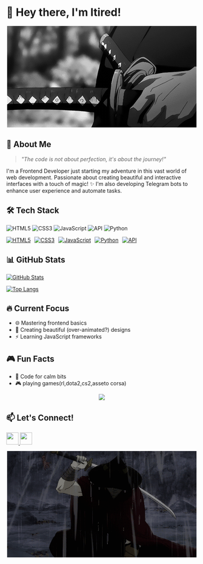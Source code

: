 # 👋 Hey there, I'm Itired! 

<div align = "center">
    <img src ="./profile-media/a76484ce9df4de57c222594b6de5e6f6.gif" width = "500">
</div>

## 🌟 About Me
> *"The code is not about perfection, it's about the journey!"*  

I'm a Frontend Developer just starting my adventure in this vast world of web development. Passionate about creating beautiful and interactive interfaces with a touch of magic! ✨ I'm also developing Telegram bots to enhance user experience and automate tasks.

## 🛠️ Tech Stack
![HTML5](https://img.shields.io/badge/-HTML5-E34F26?style=flat-square&logo=html5&logoColor=white)
![CSS3](https://img.shields.io/badge/-CSS3-1572B6?style=flat-square&logo=css3&logoColor=white)
![JavaScript](https://img.shields.io/badge/-JavaScript-F7DF1E?style=flat-square&logo=javascript&logoColor=black)
![API](https://img.shields.io/badge/-API-FF6B6B?style=flat-square&logo=postman&logoColor=white)
![Python](https://img.shields.io/badge/Python-%2314354C.svg?style=flat-square&logo=python&logoColor=white)
<div style="display: flex; gap: 10px; align-items: center;">
  <a href="https://developer.mozilla.org/en-US/docs/Web/HTML"><img src="https://cdn.jsdelivr.net/gh/devicons/devicon/icons/html5/html5-plain-wordmark.svg" title="HTML5" alt="HTML5" width="40"/></a>
  <a href="https://developer.mozilla.org/en-US/docs/Web/CSS"><img src="https://cdn.jsdelivr.net/gh/devicons/devicon/icons/css3/css3-plain-wordmark.svg" title="CSS3" alt="CSS3" width="40"/></a>
  <a href="https://developer.mozilla.org/en-US/docs/Web/JavaScript"><img src="https://cdn.jsdelivr.net/gh/devicons/devicon/icons/javascript/javascript-plain.svg" title="JavaScript" alt="JavaScript" width="40"/></a>
  <a href="https://www.python.org/"><img src="https://cdn.jsdelivr.net/gh/devicons/devicon/icons/python/python-original-wordmark.svg" title="Python" alt="Python" width="40"/></a>
  <a href="https://en.wikipedia.org/wiki/Application_programming_interface"><img src="https://cdn.jsdelivr.net/gh/devicons/devicon/icons/applescript/applescript-original.svg" title="API" alt="API" width="40"/></a>
</div>

## 📊 GitHub Stats
[![GitHub Stats](https://github-readme-stats.vercel.app/api?username=itired1&show_icons=true&theme=radical&hide_border=true)](https://github.com/itired1)

[![Top Langs](https://github-readme-stats.vercel.app/api/top-langs/?username=itired1&layout=compact&theme=radical)](https://github.com/itired1)

## 🔥 Current Focus
- 🌐 Mastering frontend basics
- 🎨 Creating beautiful (over-animated?) designs
- ⚡ Learning JavaScript frameworks

## 🎮 Fun Facts
- 🎵 Code for calm bits
- 🎮 playing games(rl,dota2,cs2,asseto corsa)


<div align="center">
  <img src="./profile-media/ddbdbb4e52eca46511756f9e41cab21b.gif" width="500">
</div>

## 📫 Let's Connect!
<p align="left"> <a href="https://discord.com/users/itiredof" target="_blank" rel="noreferrer"> <picture> <source media="(prefers-color-scheme: dark)" srcset="https://raw.githubusercontent.com/danielcranney/readme-generator/main/public/icons/socials/discord-dark.svg" /> <source media="(prefers-color-scheme: light)" srcset="https://raw.githubusercontent.com/danielcranney/readme-generator/main/public/icons/socials/discord.svg" /> <img src="https://raw.githubusercontent.com/danielcranney/readme-generator/main/public/icons/socials/discord.svg" width="32" height="32" /> </picture> </a> <a href="https://www.github.com/itired1" target="_blank" rel="noreferrer"> <picture> <source media="(prefers-color-scheme: dark)" srcset="https://raw.githubusercontent.com/danielcranney/readme-generator/main/public/icons/socials/github-dark.svg" /> <source media="(prefers-color-scheme: light)" srcset="https://raw.githubusercontent.com/danielcranney/readme-generator/main/public/icons/socials/github.svg" /> <img src="https://raw.githubusercontent.com/danielcranney/readme-generator/main/public/icons/socials/github.svg" width="32" height="32" /> </picture> </a></p>


<div align = "center">
    <img src ="./profile-media/43d2b6aeac16146e6c253df92bdddcd0.gif" width = "500">
</div>
